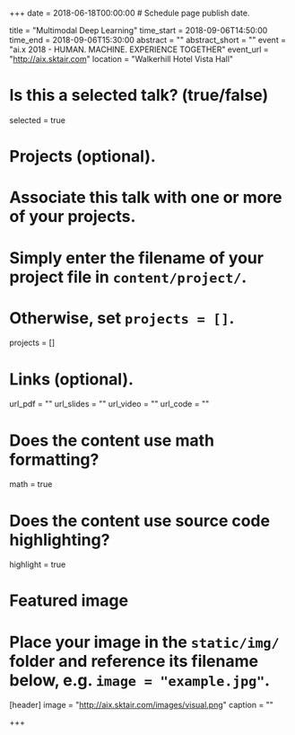 +++
date = 2018-06-18T00:00:00  # Schedule page publish date.

title = "Multimodal Deep Learning"
time_start = 2018-09-06T14:50:00
time_end = 2018-09-06T15:30:00
abstract = ""
abstract_short = ""
event = "ai.x 2018 - HUMAN. MACHINE. EXPERIENCE TOGETHER"
event_url = "http://aix.sktair.com"
location = "Walkerhill Hotel Vista Hall"

# Is this a selected talk? (true/false)
selected = true

# Projects (optional).
#   Associate this talk with one or more of your projects.
#   Simply enter the filename of your project file in `content/project/`.
#   Otherwise, set `projects = []`.
projects = []

# Links (optional).
url_pdf = ""
url_slides = ""
url_video = ""
url_code = ""

# Does the content use math formatting?
math = true

# Does the content use source code highlighting?
highlight = true

# Featured image
# Place your image in the `static/img/` folder and reference its filename below, e.g. `image = "example.jpg"`.
[header]
image = "http://aix.sktair.com/images/visual.png"
caption = ""

+++
